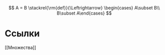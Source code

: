 $$
A = B \stackrel{\rm{def}}{\Leftrightarrow} \begin{cases} A\subset B\\ B\subset A\end{cases}
$$
# Ссылки

[[Множества]]
